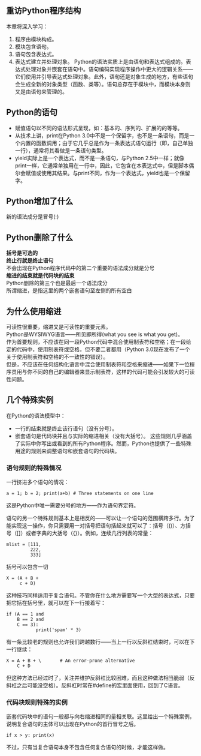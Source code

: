 ## 重访Python程序结构
本章将深入学习：  

1. 程序由模块构成。
2. 模块包含语句。
3. 语句包含表达式。
4. 表达式建立并处理对象。
Python的语法实质上是由语句和表达式组成的。表达式处理对象并嵌套在语句中。语句编码实现程序操作中更大的逻辑关系——它们使用并引导表达式处理对象。此外，语句还是对象生成的地方，有些语句会生成全新的对象类型（函数、类等）。语句总存在于模块中，而模块本身则又是由语句来管理的。

## Python的语句
* 赋值语句以不同的语法形式呈现，如：基本的、序列的、扩展的的等等。
* 从技术上讲，print在Python 3.0中不是一个保留字，也不是一条语句，而是一个内置的函数调用；由于它几乎总是作为一条表达式语句运行（即，自己单独一行），通常将其看做是一条语句类型。
* yield实际上是一个表达式，而不是一条语句，与Python 2.5中一样；就像print一样，它通常单独用在一行中，因此，它包含在本表达式中，但是脚本偶尔会赋值或使用其结果。与print不同，作为一个表达式，yield也是一个保留字。

## Python增加了什么
新的语法成分是冒号(:)
## Python删除了什么
**括号是可选的**  
**终止行就是终止语句**  
不会出现在Python程序代码中的第二个重要的语法成分就是分号  
**缩进的结束就是代码块的结束**  
Python删除的第三个也是最后一个语法成分  
所谓缩进，是指这里的两个嵌套语句至左侧的所有空白
## 为什么使用缩进  
可读性很重要，缩进又是可读性的重要元素。  
Python是WYSIWYG语言——所见即所得(what you see is what you get)。  
作为首要规则，不应该在同一段Python代码中混合使用制表符和空格；在一段给定的代码中，使用制表符或空格，但不要二者都用（Python 3.0现在发布了一个关于使用制表符和空格的不一致性的错误）。  
但是，不应该在任何结构化语言中混合使用制表符和空格来缩进——如果下一位程序员用与你不同的自己的编辑器来显示制表符，这样的代码可能会引发较大的可读性问题。
## 几个特殊实例
在Python的语法模型中：

* 一行的结束就是终止该行语句（没有分号）。
* 嵌套语句是代码块并且与实际的缩进相关（没有大括号）。
这些规则几乎涵盖了实际中你写出或看到的所有Python程序。然而，Python也提供了一些特殊用途的规则来调整语句和嵌套语句的代码块。
### 语句规则的特殊情况
一行挤进多个语句的情况：

	a = 1; b = 2; print(a+b) # Three statements on one line
这是Python中唯一需要分号的地方——作为语句界定符。

语句的另一个特殊规则基本上是相反的——可以让一个语句的范围横跨多行。为了能实现这一操作，你只需要用一对括号把语句括起来就可以了：括号（()）、方括号（[]）或者字典的大括号（{}）。例如，连续几行列表的常量：

	mlist = [111,
             222,
             333]
括号可以包含一切

	X = (A + B +
         c + D)
这种技巧同样适用于复合语句。不管你在什么地方需要写一个大型的表达式，只要把它括在括号里，就可以在下一行接着写：  

	if (A == 1 and
	    B == 2 and
	    C == 3):
               print('spam' * 3)
有一条比较老的规则也允许我们跨越数行——当上一行以反斜杠结束时，可以在下一行继续：

	X = A + B + \		# An error-prone alternative
		C + D
但这种方法已经过时了，关注并维护反斜杠比较困难，而且这种做法相当脆弱（反斜杠之后可能没空格）。反斜杠时常在#define的宏里面使用，回到了C语言。
### 代码块规则特殊的实例
嵌套代码块中的语句一般都与向右缩进相同的量相关联。这里给出一个特殊案例，说明复合语句的主体可以出现在Python的首行冒号之后。

	if x > y: print(x)
不过，只有当复合语句本身不包含任何复合语句的时候，才能这样做。
























